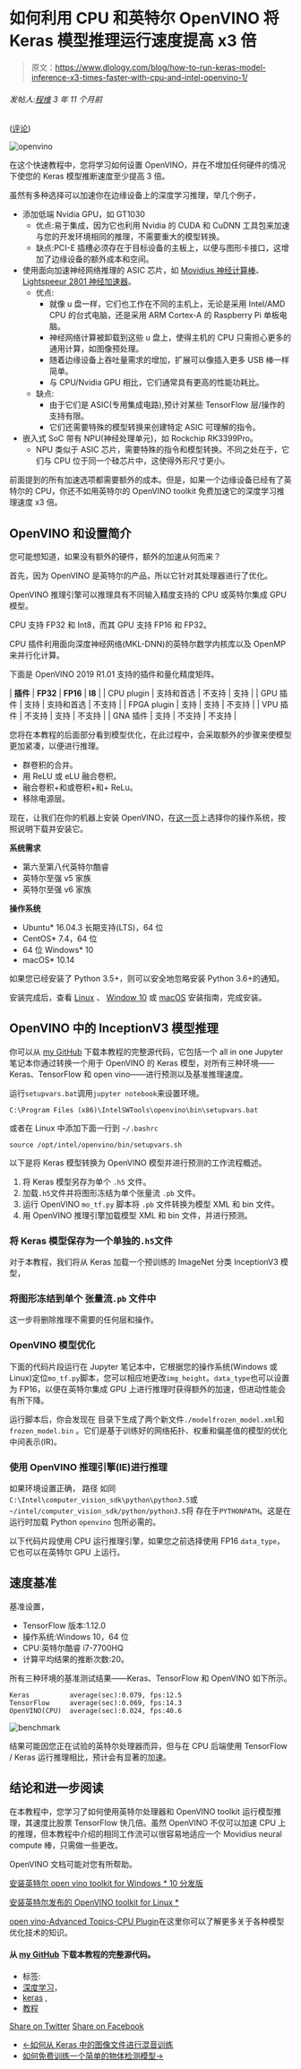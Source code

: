 # 如何利用 CPU 和英特尔 OpenVINO 将 Keras 模型推理运行速度提高 x3 倍

> 原文：<https://www.dlology.com/blog/how-to-run-keras-model-inference-x3-times-faster-with-cpu-and-intel-openvino-1/>

###### 发帖人:[程维](/blog/author/Chengwei/) 3 年 11 个月前

([评论](/blog/how-to-run-keras-model-inference-x3-times-faster-with-cpu-and-intel-openvino-1/#disqus_thread))

![openvino](img/c0224978e1e50be5678dd03508a3fb71.png)

在这个快速教程中，您将学习如何设置 OpenVINO，并在不增加任何硬件的情况下使您的 Keras 模型推断速度至少提高 3 倍。

虽然有多种选择可以加速你在边缘设备上的深度学习推理，举几个例子，

*   添加低端 Nvidia GPU，如 GT1030
    *   优点:易于集成，因为它也利用 Nvidia 的 CUDA 和 <g class="gr_ gr_165 gr-alert gr_spell gr_inline_cards gr_run_anim ContextualSpelling ins-del multiReplace" id="165" data-gr-id="165">CuDNN</g> 工具包来加速与您的开发环境相同的推理，不需要重大的模型转换。
    *   缺点:PCI-E 插槽必须存在于目标设备的主板上，以便与图形卡接口，这增加了边缘设备的额外成本和空间。
*   使用面向加速神经网络推理的 ASIC 芯片，如 [Movidius 神经计算棒](https://software.intel.com/en-us/movidius-ncs)、 [Lightspeeur 2801 神经加速器](https://www.gyrfalcontech.ai/solutions/2801s/)。
    *   优点:
        *   就像 u 盘一样，它们也工作在不同的主机上，无论是采用 Intel/AMD CPU 的台式电脑，还是采用 ARM Cortex-A 的 Raspberry Pi 单板电脑。
        *   神经网络计算被卸载到这些 u 盘上，使得主机的 CPU 只需担心更多的通用计算，如图像预处理。
        *   随着边缘设备上吞吐量需求的增加，扩展可以像插入更多 USB 棒一样简单。
        *   与 CPU/Nvidia GPU 相比，它们通常具有更高的性能功耗比。
    *   缺点:
        *   由于它们是 ASIC(专用集成电路),预计对某些 TensorFlow 层/操作的支持有限。
        *   它们还需要特殊的模型转换来创建特定 ASIC 可理解的指令。
*   嵌入式 SoC 带有 NPU(神经处理单元)，如 Rockchip RK3399Pro。
    *   NPU 类似于 ASIC 芯片，需要特殊的指令和模型转换。不同之处在于，它们与 CPU 位于同一个硅芯片中，这使得外形尺寸更小。

前面提到的所有加速选项都需要额外的成本。但是，如果一个边缘设备已经有了英特尔的 CPU，你还不如用英特尔的 OpenVINO toolkit 免费加速它的深度学习推理速度 x3 倍。

## OpenVINO 和设置简介

您可能想知道，如果没有额外的硬件，额外的加速从何而来？

首先，因为 OpenVINO 是英特尔的产品，所以它针对其处理器进行了优化。

OpenVINO 推理引擎可以推理具有不同输入精度支持的 CPU 或英特尔集成 GPU 模型。

CPU 支持 FP32 和 Int8，而其 GPU 支持 FP16 和 FP32。

CPU 插件利用面向深度神经网络(MKL-DNN)的英特尔数学内核库以及 OpenMP 来并行化计算。

下面是 OpenVINO 2019 R1.01 支持的插件和量化精度矩阵。

| **插件** | **FP32** | **FP16** | **I8** |
| CPU plugin | 支持和首选 | 不支持 | 支持 |
| GPU 插件 | 支持 | 支持和首选 | 不支持 |
| FPGA plugin | 支持 | 支持 | 不支持 |
| VPU 插件 | 不支持 | 支持 | 不支持 |
| GNA 插件 | 支持 | 不支持 | 不支持 |

您将在本教程的后面部分看到模型优化，在此过程中，会采取额外的步骤来使模型更加紧凑，以便进行推理。

*   群卷积的合并。
*   用 ReLU 或 eLU 融合卷积。
*   融合卷积+和或卷积+和+ ReLu。
*   移除电源层。

现在，让我们在你的机器上安装 OpenVINO，在[这一页](https://software.intel.com/en-us/openvino-toolkit/choose-download)上选择你的操作系统，按照说明下载并安装它。

**系统需求**

*   第六至第八代英特尔酷睿
*   英特尔至强 v5 家族
*   英特尔至强 v6 家族

**操作系统**

*   Ubuntu* 16.04.3 长期支持(LTS)，64 位
*   CentOS* 7.4，64 位
*   64 位 Windows* 10
*   macOS* 10.14

如果您已经安装了 Python 3.5+，则可以安全地忽略安装 Python 3.6+的通知。

安装完成后，查看 [Linux](https://docs.openvinotoolkit.org/2019_R1/_docs_install_guides_installing_openvino_linux.html) 、 [Window 10](https://docs.openvinotoolkit.org/2019_R1/_docs_install_guides_installing_openvino_windows.html) 或 [macOS](https://docs.openvinotoolkit.org/2019_R1/_docs_install_guides_installing_openvino_macos.html) 安装指南，完成安装。

## OpenVINO 中的 InceptionV3 模型推理

你可以从 [my GitHub](https://github.com/Tony607/keras_openvino) 下载本教程的完整源代码，它包括一个 all in one Jupyter 笔记本<g class="gr_ gr_171 gr-alert gr_gramm gr_inline_cards gr_run_anim Grammar multiReplace" id="171" data-gr-id="171">你</g>通过转换一个用于 OpenVINO 的 Keras 模型，对所有三种环境——Keras、TensorFlow 和 open vino——进行预测以及基准推理速度。

运行<g class="gr_ gr_130 gr-alert gr_gramm gr_inline_cards gr_run_anim Style multiReplace" id="130" data-gr-id="130">`setupvars.bat`<g class="gr_ gr_130 gr-alert gr_gramm gr_inline_cards gr_disable_anim_appear Style multiReplace" id="130" data-gr-id="130"><g class="gr_ gr_135 gr-alert gr_gramm gr_inline_cards gr_run_anim Style multiReplace" id="135" data-gr-id="135">调用</g>`jupyter notebook`<g class="gr_ gr_135 gr-alert gr_gramm gr_inline_cards gr_disable_anim_appear Style multiReplace" id="135" data-gr-id="135">来设置环境。</g></g></g>

```
C:\Program Files (x86)\IntelSWTools\openvino\bin\setupvars.bat 
```

或者在 Linux 中添加下面一行到  `~/.bashrc`

```
source /opt/intel/openvino/bin/setupvars.sh
```

以下是将 Keras 模型转换为 OpenVINO 模型并进行预测的工作流程概述。

1.  将 Keras 模型另存为<g class="gr_ gr_125 gr-alert gr_gramm gr_inline_cards gr_run_anim Style multiReplace" id="125" data-gr-id="125">单个</g> `.h5` <g class="gr_ gr_125 gr-alert gr_gramm gr_inline_cards gr_disable_anim_appear Style multiReplace" id="125" data-gr-id="125">文件</g>。
2.  加载<g class="gr_ gr_122 gr-alert gr_gramm gr_inline_cards gr_run_anim Style multiReplace" id="122" data-gr-id="122">`.h5`<g class="gr_ gr_122 gr-alert gr_gramm gr_inline_cards gr_disable_anim_appear Style multiReplace" id="122" data-gr-id="122">文件</g>并将图形冻结为单个<g class="gr_ gr_123 gr-alert gr_gramm gr_inline_cards gr_run_anim Style multiReplace" id="123" data-gr-id="123">张量流</g> `.pb` <g class="gr_ gr_123 gr-alert gr_gramm gr_inline_cards gr_disable_anim_appear Style multiReplace" id="123" data-gr-id="123">文件</g>。</g>
3.  运行 <g class="gr_ gr_134 gr-alert gr_gramm gr_inline_cards gr_run_anim Style multiReplace" id="134" data-gr-id="134">OpenVINO</g> `mo_tf.py` <g class="gr_ gr_134 gr-alert gr_gramm gr_inline_cards gr_disable_anim_appear Style multiReplace" id="134" data-gr-id="134">脚本</g>将 `.pb` <g class="gr_ gr_139 gr-alert gr_gramm gr_inline_cards gr_disable_anim_appear Style multiReplace" id="139" data-gr-id="139">文件</g>转换为模型 XML 和 bin 文件<g class="gr_ gr_139 gr-alert gr_gramm gr_inline_cards gr_run_anim Style multiReplace" id="139" data-gr-id="139">。</g>
4.  用 OpenVINO 推理引擎加载模型 XML 和 bin 文件，并进行预测。

### 将 Keras 模型保存为一个单独的`.h5`文件

对于本教程，我们将从 Keras 加载一个预训练的 ImageNet 分类 InceptionV3 模型，

### 将图形冻结到单个  张量流`.pb` 文件中

这一步将删除推理不需要的任何层和操作。

### OpenVINO 模型优化

下面的代码片段运行在 Jupyter 笔记本中，它根据您的操作系统(Windows 或 Linux)定位<g class="gr_ gr_173 gr-alert gr_gramm gr_inline_cards gr_run_anim Style multiReplace" id="173" data-gr-id="173">`mo_tf.py`<g class="gr_ gr_173 gr-alert gr_gramm gr_inline_cards gr_disable_anim_appear Style multiReplace" id="173" data-gr-id="173">脚本</g>，您可以相应地更改<g class="gr_ gr_174 gr-alert gr_gramm gr_inline_cards gr_run_anim Style multiReplace" id="174" data-gr-id="174">`img_height`<g class="gr_ gr_174 gr-alert gr_gramm gr_inline_cards gr_disable_anim_appear Style multiReplace" id="174" data-gr-id="174">。<g class="gr_ gr_175 gr-alert gr_gramm gr_inline_cards gr_run_anim Style multiReplace" id="175" data-gr-id="175">`data_type`<g class="gr_ gr_175 gr-alert gr_gramm gr_inline_cards gr_disable_anim_appear Style multiReplace" id="175" data-gr-id="175">也可以</g>设置为 FP16，以便在英特尔集成 GPU 上进行推理时获得额外的加速，但进动性能会有所下降。</g></g></g></g>

运行脚本后，你会发现在 <g class="gr_ gr_148 gr-alert gr_gramm gr_inline_cards gr_run_anim Style multiReplace" id="148" data-gr-id="148"><g class="gr_ gr_145 gr-alert gr_gramm gr_inline_cards gr_disable_anim_appear Grammar only-ins doubleReplace replaceWithoutSep" id="145" data-gr-id="145">目录下生成了两个新文件</g></g>`./model`<g class="gr_ gr_148 gr-alert gr_gramm gr_inline_cards gr_disable_anim_appear Style multiReplace" id="148" data-gr-id="148">`frozen_model.xml`<g class="gr_ gr_151 gr-alert gr_gramm gr_inline_cards gr_run_anim Style multiReplace" id="151" data-gr-id="151">和</g> `frozen_model.bin` <g class="gr_ gr_151 gr-alert gr_gramm gr_inline_cards gr_disable_anim_appear Style multiReplace" id="151" data-gr-id="151">。</g>它们是基于训练好的网络拓扑、权重和偏差值的模型的优化中间表示(IR)。</g>

### 使用 OpenVINO 推理引擎(IE)进行推理

如果环境设置正确， <g class="gr_ gr_140 gr-alert gr_gramm gr_inline_cards gr_run_anim Grammar only-ins replaceWithoutSep" id="140" data-gr-id="140">路径</g> <g class="gr_ gr_147 gr-alert gr_gramm gr_inline_cards gr_run_anim Style multiReplace" id="147" data-gr-id="147">如同</g>`C:\Intel\computer_vision_sdk\python\python3.5`<g class="gr_ gr_150 gr-alert gr_gramm gr_inline_cards gr_run_anim Style multiReplace" id="150" data-gr-id="150"><g class="gr_ gr_147 gr-alert gr_gramm gr_inline_cards gr_disable_anim_appear Style multiReplace" id="147" data-gr-id="147">或</g></g>`~/intel/computer_vision_sdk/python/python3.5`<g class="gr_ gr_150 gr-alert gr_gramm gr_inline_cards gr_disable_anim_appear Style multiReplace" id="150" data-gr-id="150">将</g> 存在于`PYTHONPATH`<g class="gr_ gr_155 gr-alert gr_gramm gr_inline_cards gr_disable_anim_appear Style multiReplace" id="155" data-gr-id="155">。</g>这是在运行时加载 <g class="gr_ gr_152 gr-alert gr_gramm gr_inline_cards gr_run_anim Style multiReplace" id="152" data-gr-id="152">Python</g> `openvino` <g class="gr_ gr_152 gr-alert gr_gramm gr_inline_cards gr_disable_anim_appear Style multiReplace" id="152" data-gr-id="152">包</g>所必需的。

以下代码片段使用 CPU 运行推理引擎，如果您之前选择使用 FP16 `data_type`，它也可以在英特尔 GPU 上运行。

## 速度基准

基准设置，

*   TensorFlow 版本:1.12.0
*   操作系统:Windows 10，64 位
*   CPU:英特尔酷睿 i7-7700HQ
*   计算平均结果的推断次数:20。

所有三种环境的基准测试结果——Keras、TensorFlow 和 OpenVINO 如下所示。

```
Keras          average(sec):0.079, fps:12.5
TensorFlow     average(sec):0.069, fps:14.3
OpenVINO(CPU)  average(sec):0.024, fps:40.6
```

![benchmark](img/cca8c654474e7b4c3fa2b43382d2cd35.png)

结果可能因您正在试验的英特尔处理器而异，但与在 CPU 后端使用 TensorFlow / Keras 运行推理相比，预计会有显著的加速。

## 结论和进一步阅读

在本教程中，您学习了如何使用英特尔处理器和 OpenVINO toolkit 运行模型推理，其速度比股票 TensorFlow 快几倍。虽然 OpenVINO 不仅可以加速 CPU 上的推理，但本教程中介绍的相同工作流可以很容易地适应一个 Movidius neural <g class="gr_ gr_154 gr-alert gr_spell gr_inline_cards gr_run_anim ContextualSpelling ins-del" id="154" data-gr-id="154">compute</g> 棒，只需做一些更改。

OpenVINO 文档可能对您有所帮助。

[安装英特尔 open vino toolkit for Windows * 10 分发版](https://software.intel.com/en-us/articles/OpenVINO-Install-Windows)

[安装英特尔发布的 OpenVINO toolkit for Linux *](https://software.intel.com/en-us/articles/OpenVINO-Install-Linux)

[open vino-Advanced Topics-CPU Plugin](https://software.intel.com/en-us/articles/OpenVINO-InferEngine#inpage-nav-8-2-2)在这里你可以了解更多关于各种模型优化技术的知识。

#### 从 [my GitHub](https://github.com/Tony607/keras_openvino) 下载本教程的完整源代码。

*   标签:
*   [深度学习](/blog/tag/deep-learning/)，
*   [keras](/blog/tag/keras/) ,
*   [教程](/blog/tag/tutorial/)

[Share on Twitter](https://twitter.com/intent/tweet?url=https%3A//www.dlology.com/blog/how-to-run-keras-model-inference-x3-times-faster-with-cpu-and-intel-openvino-1/&text=How%20to%20run%20Keras%20model%20inference%20x3%20times%20faster%20with%20CPU%20and%20Intel%20OpenVINO) [Share on Facebook](https://www.facebook.com/sharer/sharer.php?u=https://www.dlology.com/blog/how-to-run-keras-model-inference-x3-times-faster-with-cpu-and-intel-openvino-1/)

*   [←如何从 Keras 中的图像文件进行混音训练](/blog/how-to-do-mixup-training-from-image-files-in-keras/)
*   [如何免费训练一个简单的物体检测模型→](/blog/how-to-train-an-object-detection-model-easy-for-free/)